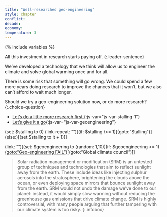 ```yaml
---
title: "Well-researched geo-engineering"
style: chapter
conflict: 
decade: 
economy: 
temperature: 3
---
```


{% include variables %}


All this investment in research starts paying off. 
{:.leader-sentence}

We’ve developed a technology that we think will allow us to engineer the climate and solve global warming once and for all.

There is some risk that something will go wrong. We could spend a few more years doing research to improve the chances that it won’t, but we also can’t afford to wait much longer.

Should we try a geo-engineering solution now, or do more research?
{:.choice-question}

- [Let’s do a little more research first.](chapter_stalling.html){:js-var="js-var-stalling-1"}
- [Let’s give it a go](geoengineering-1-10-placeholder){:js-var="js-var-geoengineering"}

(set: $stalling to 0) (link-repeat: “”)[(if: $stalling \>= 1)[(goto:"Stalling")](else:)[(set:$stalling to it + 1)]]

(link: “”)[(set: $geoengineering to (random: 1,10))(if: $geoengineering \<= 1)[(goto:“Geo-engineering FAIL”)](else)[(goto:“Global climate council”)]]

> Solar radiation management or modification (SRM) is an untested group of techniques and technologies that aim to reflect sunlight away from the earth. These include ideas like injecting sulphur aerosols into the stratosphere, brightening the clouds above the ocean, or even deploying space mirrors that bounce sunlight away from the earth. SRM would not undo the damage we’ve done to our planet: instead, it would simply slow warming without reducing the greenhouse gas emissions that drive climate change. SRM is highly controversial, with many people arguing that further tampering with our climate system is too risky.
{:.infobox}

